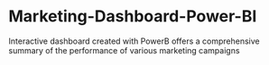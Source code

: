 # Marketing-Dashboard-Power-BI
Interactive dashboard created with PowerB offers a comprehensive summary of the performance of various marketing campaigns
